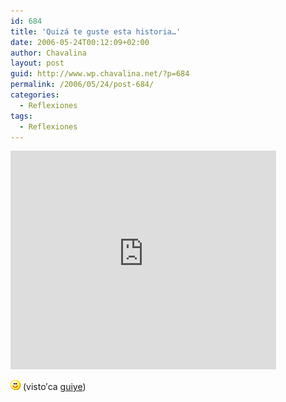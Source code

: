 ```yaml
---
id: 684
title: 'Quizá te guste esta historia…'
date: 2006-05-24T00:12:09+02:00
author: Chavalina
layout: post
guid: http://www.wp.chavalina.net/?p=684
permalink: /2006/05/24/post-684/
categories:
  - Reflexiones
tags:
  - Reflexiones
---
```

<object width="425" height="350"><param name="movie" value="http://www.youtube.com/v/M3KUVZUAnSk"><embed src="http://www.youtube.com/v/M3KUVZUAnSk" type="application/x-shockwave-flash" width="425" height="350"></object>

![emo](/imagenes/emoticonos/sonrisa.gif) (visto&prime;ca <a href="http://www.putamurcia.com/index.php/2006/05/23/ey-princesa/" target="_blank">guiye</a>)